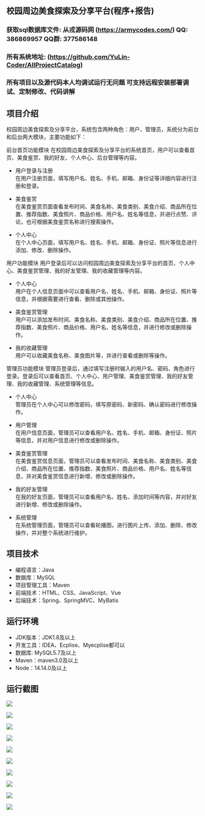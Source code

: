 ## 校园周边美食探索及分享平台(程序+报告)

###  获取sql数据库文件: 从戎源码网 (https://armycodes.com/) QQ: 386869957 QQ群: 377586148
###  所有系统地址: (https://github.com/YuLin-Coder/AllProjectCatalog) 
###  所有项目以及源代码本人均调试运行无问题 可支持远程安装部署调试、定制修改、代码讲解

## 项目介绍
校园周边美食探索及分享平台，系统包含两种角色：用户、管理员，系统分为前台和后台两大模块，主要功能如下：

前台首页功能模块
在校园周边美食探索及分享平台的系统首页，用户可以查看首页、美食鉴赏、我的好友、个人中心、后台管理等内容。

- 用户登录与注册  
  在用户注册页面，填写用户名、姓名、手机、邮箱、身份证等详细内容进行注册和登录。

- 美食鉴赏  
  在美食鉴赏页面查看发布时间、美食名称、美食类别、美食介绍、商品所在位置、推荐指数、美食照片、商品价格、用户名、姓名等信息，并进行点赞、评论，也可根据美食鉴赏名称进行搜索操作。

- 个人中心  
  在个人中心页面，填写用户名、姓名、手机、邮箱、身份证、照片等信息进行添加、修改、删除操作。

用户功能模块
用户登录后可以访问校园周边美食探索及分享平台的首页、个人中心、美食鉴赏管理、我的好友管理、我的收藏管理等内容。

- 个人中心  
  用户在个人信息页面中可以查看用户名、姓名、手机、邮箱、身份证、照片等信息，并根据需要进行查看、删除或其他操作。

- 美食鉴赏管理  
  用户可以添加发布时间、美食名称、美食类别、美食介绍、商品所在位置、推荐指数、美食照片、商品价格、用户名、姓名等信息，并进行修改或删除操作。

- 我的收藏管理  
  用户可以收藏美食名称、美食图片等，并进行查看或删除等操作。

管理员功能模块
管理员登录后，通过填写注册时输入的用户名、密码、角色进行登录。登录后可以查看首页、个人中心、用户管理、美食鉴赏管理、我的好友管理、我的收藏管理、系统管理等信息。

- 个人中心  
  管理员在个人中心可以修改密码，填写原密码、新密码、确认密码进行修改操作。

- 用户管理  
  在用户信息页面，管理员可以查看用户名、姓名、手机、邮箱、身份证、照片等信息，并对用户信息进行修改或删除操作。

- 美食鉴赏管理  
  在美食鉴赏信息页面，管理员可以查看发布时间、美食名称、美食类别、美食介绍、商品所在位置、推荐指数、美食照片、商品价格、用户名、姓名等信息，并对美食鉴赏信息进行新增、修改或删除操作。

- 我的好友管理  
  在我的好友页面，管理员可以查看用户名、姓名、添加时间等内容，并对好友进行新增、修改或删除操作。

- 系统管理  
  在系统管理页面，管理员可以查看轮播图，进行图片上传、添加、删除、修改操作，并对整个系统进行维护。

## 项目技术
- 编程语言：Java
- 数据库：MySQL
- 项目管理工具：Maven
- 前端技术：HTML、CSS、JavaScript、Vue
- 后端技术：Spring、SpringMVC、MyBatis

## 运行环境
- JDK版本：JDK1.8及以上
- 开发工具：IDEA、Ecplise、Myecplise都可以
- 数据库: MySQL5.7及以上
- Maven：maven3.0及以上
- Node：14.14.0及以上

## 运行截图
![](screenshot/1.png)

![](screenshot/2.png)

![](screenshot/3.png)

![](screenshot/4.png)

![](screenshot/5.png)

![](screenshot/6.png)

![](screenshot/7.png)

![](screenshot/8.png)

![](screenshot/9.png)

![](screenshot/10.png)